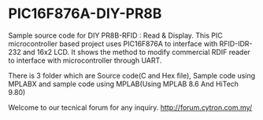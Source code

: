 # PIC16F876A-DIY-PR8B

Sample source code for DIY PR8B-RFID : Read & Display. This PIC microcontroller based project uses PIC16F876A to interface with RFID-IDR-232 and 16x2 LCD. It shows the method to modify commercial RDIF reader to interface with microcontroller through UART.

There is 3 folder which are Source code(C and Hex file), Sample code using MPLABX and sample code using MPLAB(Using MPLAB 8.6 And HiTech 9.80)

Welcome to our tecnical forum for any inquiry. http://forum.cytron.com.my/

